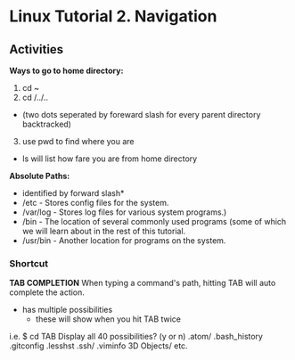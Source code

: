 # Linux Tutorial 2. Navigation
## Activities
**Ways to go to home directory:**
1. cd ~
2. cd /../..
  - (two dots seperated by foreward slash for every parent directory backtracked)
3. use pwd to find where you are
  - ls will list how fare you are from home directory

**Absolute Paths:**
- identified by forward slash*
- /etc - Stores config files for the system.
- /var/log - Stores log files for various system programs.)
- /bin - The location of several commonly used programs (some of which we will learn about in the rest of this tutorial.
- /usr/bin - Another location for programs on the system.

###  Shortcut
**TAB COMPLETION**
When typing a command's path, hitting TAB will auto complete the action.
- has multiple possibilities
  - these will show when you hit TAB twice

i.e.
$ cd TAB
Display all 40 possibilities? (y or n)
.atom/
.bash_history
.gitconfig
.lesshst
.ssh/
.viminfo
3D Objects/
etc.
